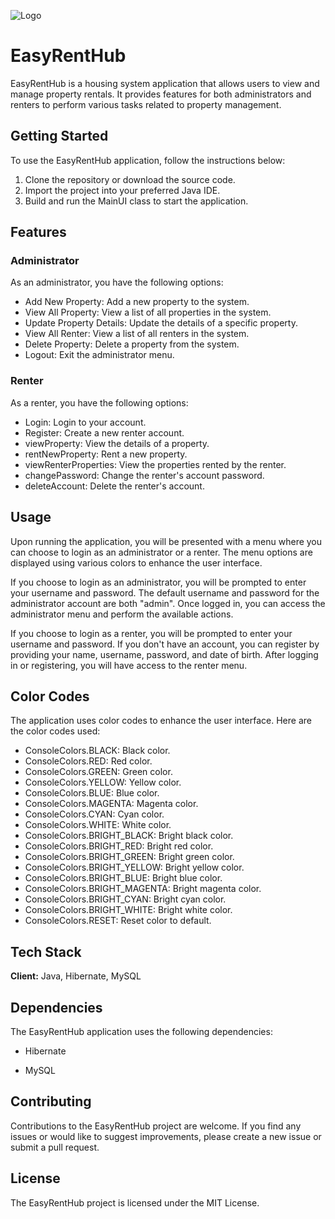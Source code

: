 ![Logo](https://encrypted-tbn0.gstatic.com/images?q=tbn:ANd9GcTsipsY1sIEQUYjznCzSkdVmN01ALXJvVCuhQ&usqp=CAU)

# EasyRentHub
EasyRentHub is a housing system application that allows users to view and manage property rentals. It provides features for both administrators and renters to perform various tasks related to property management.

## Getting Started
To use the EasyRentHub application, follow the instructions below:

1. Clone the repository or download the source code.
2. Import the project into your preferred Java IDE.
3. Build and run the MainUI class to start the application.

## Features
### Administrator
As an administrator, you have the following options:

- Add New Property: Add a new property to the system.
- View All Property: View a list of all properties in the system.
- Update Property Details: Update the details of a specific property.
- View All Renter: View a list of all renters in the system.
- Delete Property: Delete a property from the system.
- Logout: Exit the administrator menu.

### Renter
As a renter, you have the following options:

- Login: Login to your account.
- Register: Create a new renter account.
- viewProperty: View the details of a property.
- rentNewProperty: Rent a new property.
- viewRenterProperties: View the properties rented by the renter.
- changePassword: Change the renter's account password.
- deleteAccount: Delete the renter's account.

## Usage
Upon running the application, you will be presented with a menu where you can choose to login as an administrator or a renter. The menu options are displayed using various colors to enhance the user interface.

If you choose to login as an administrator, you will be prompted to enter your username and password. The default username and password for the administrator account are both "admin". Once logged in, you can access the administrator menu and perform the available actions.

If you choose to login as a renter, you will be prompted to enter your username and password. If you don't have an account, you can register by providing your name, username, password, and date of birth. After logging in or registering, you will have access to the renter menu.

## Color Codes
The application uses color codes to enhance the user interface. Here are the color codes used:

- ConsoleColors.BLACK: Black color.
- ConsoleColors.RED: Red color.
- ConsoleColors.GREEN: Green color.
- ConsoleColors.YELLOW: Yellow color.
- ConsoleColors.BLUE: Blue color.
- ConsoleColors.MAGENTA: Magenta color.
- ConsoleColors.CYAN: Cyan color.
- ConsoleColors.WHITE: White color.
- ConsoleColors.BRIGHT_BLACK: Bright black color.
- ConsoleColors.BRIGHT_RED: Bright red color.
- ConsoleColors.BRIGHT_GREEN: Bright green color.
- ConsoleColors.BRIGHT_YELLOW: Bright yellow color.
- ConsoleColors.BRIGHT_BLUE: Bright blue color.
- ConsoleColors.BRIGHT_MAGENTA: Bright magenta color.
- ConsoleColors.BRIGHT_CYAN: Bright cyan color.
- ConsoleColors.BRIGHT_WHITE: Bright white color.
- ConsoleColors.RESET: Reset color to default.


## Tech Stack

**Client:** Java, Hibernate, MySQL

## Dependencies
The EasyRentHub application uses the following dependencies:

- Hibernate

- MySQL

## Contributing
Contributions to the EasyRentHub project are welcome. If you find any issues or would like to suggest improvements, please create a new issue or submit a pull request.

## License
The EasyRentHub project is licensed under the MIT License.
